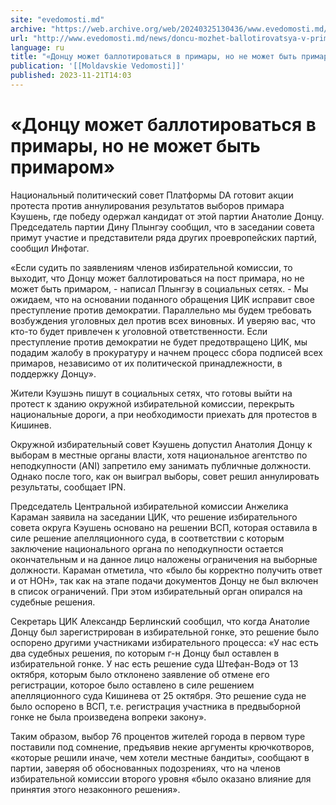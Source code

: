 ```yaml
---
site: "evedomosti.md"
archive: "https://web.archive.org/web/20240325130436/www.evedomosti.md/news/doncu-mozhet-ballotirovatsya-v-primary-no-ne-mozhet-byt-prim"
url: "http://www.evedomosti.md/news/doncu-mozhet-ballotirovatsya-v-primary-no-ne-mozhet-byt-prim"
language: ru
title: "«Донцу может баллотироваться в примары, но не может быть примаром»"
publication: '[[Moldavskie Vedomosti]]'
published: 2023-11-21T14:03
---
```


# «Донцу может баллотироваться в примары, но не может быть примаром»

Национальный политический совет Платформы DA готовит акции протеста против аннулирования результатов выборов примара Кэушень, где победу одержал кандидат от этой партии Анатолие Донцу. Председатель партии Дину Плынгэу сообщил, что в заседании совета примут участие и представители ряда других проевропейских партий, сообщил Инфотаг.

«Если судить по заявлениям членов избирательной комиссии, то выходит, что Донцу может баллотироваться на пост примара, но не может быть примаром, - написал Плынгэу в социальных сетях. - Мы ожидаем, что на основании поданного обращения ЦИК исправит свое преступление против демократии. Параллельно мы будем требовать возбуждения уголовных дел против всех виновных. И уверяю вас, что кто-то будет привлечен к уголовной ответственности. Если преступление против демократии не будет предотвращено ЦИК, мы подадим жалобу в прокуратуру и начнем процесс сбора подписей всех примаров, независимо от их политической принадлежности, в поддержку Донцу».

Жители Кэушэнь пишут в социальных сетях, что готовы выйти на протест к зданию окружной избирательной комиссии, перекрыть национальные дороги, а при необходимости приехать для протестов в Кишинев.

Окружной избирательный совет Кэушень допустил Анатолия Донцу к выборам в местные органы власти, хотя национальное агентство по неподкупности (ANI) запретило ему занимать публичные должности. Однако после того, как он выиграл выборы, совет решил аннулировать результаты, сообщает IPN.

Председатель Центральной избирательной комиссии Анжелика Караман заявила на заседании ЦИК, что решение избирательного совета округа Кэушень основано на решении ВСП, которая оставила в силе решение апелляционного суда, в соответствии с которым заключение национального органа по неподкупности остается окончательным и на данное лицо наложены ограничения на выборные должности. Караман отметила, что «было бы корректно получить ответ и от НОН», так как на этапе подачи документов Донцу не был включен в список ограничений. При этом избирательный орган опирался на судебные решения.

Секретарь ЦИК Александр Берлинский сообщил, что когда Анатолие Донцу был зарегистрирован в избирательной гонке, это решение было оспорено другими участниками избирательного процесса: «У нас есть два судебных решения, по которым г-н Донцу был оставлен в избирательной гонке. У нас есть решение суда Штефан-Водэ от 13 октября, которым было отклонено заявление об отмене его регистрации, которое было оставлено в силе решением апелляционного суда Кишинева от 25 октября. Это решение суда не было оспорено в ВСП, т.е. регистрация участника в предвыборной гонке не была произведена вопреки закону».

Таким образом, выбор 76 процентов жителей города в первом туре поставили под сомнение, предъявив некие аргументы крючкотворов, «которые решили иначе, чем хотели местные бандиты», сообщают в партии, заверяя об обоснованных подозрениях, что на членов избирательной комиссии второго уровня «было оказано влияние для принятия этого незаконного решения».
